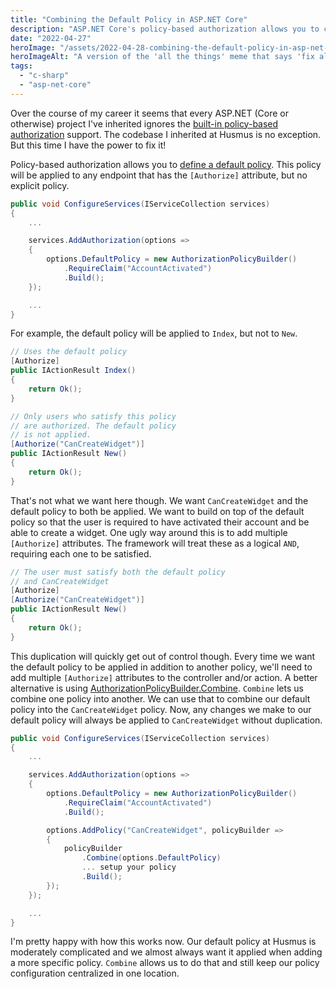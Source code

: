 ```yaml
---
title: "Combining the Default Policy in ASP.NET Core"
description: "ASP.NET Core's policy-based authorization allows you to combine policies. Using this in combination with the default policy can reduce duplication."
date: "2022-04-27"
heroImage: "/assets/2022-04-28-combining-the-default-policy-in-asp-net-core/fix_all_the_things.jpg"
heroImageAlt: "A version of the 'all the things' meme that says 'fix all the things'"
tags: 
  - "c-sharp"
  - "asp-net-core"
---
```


Over the course of my career it seems that every ASP.NET (Core or otherwise) project I've inherited ignores the [built-in policy-based authorization](https://docs.microsoft.com/en-us/aspnet/core/security/authorization/policies?view=aspnetcore-6.0) support. The codebase I inherited at Husmus is no exception. But this time I have the power to fix it!

Policy-based authorization allows you to [define a default policy](https://andrewlock.net/setting-global-authorization-policies-using-the-defaultpolicy-and-the-fallbackpolicy-in-aspnet-core-3/#changing-the-defaultpolicy-for-an-application). This policy will be applied to any endpoint that has the `[Authorize]` attribute, but no explicit policy.

```csharp
public void ConfigureServices(IServiceCollection services)
{
    ...

    services.AddAuthorization(options =>
    {
        options.DefaultPolicy = new AuthorizationPolicyBuilder()
            .RequireClaim("AccountActivated")
            .Build();
    });

    ...
}
```

For example, the default policy will be applied to `Index`, but not to `New`.

```csharp
// Uses the default policy
[Authorize]
public IActionResult Index()
{
    return Ok();
}

// Only users who satisfy this policy
// are authorized. The default policy
// is not applied.
[Authorize("CanCreateWidget")]
public IActionResult New()
{
    return Ok();
}
```

That's not what we want here though. We want `CanCreateWidget` and the default policy to both be applied. We want to build on top of the default policy so that the user is required to have activated their account and be able to create a widget. One ugly way around this is to add multiple `[Authorize]` attributes. The framework will treat these as a logical `AND`, requiring each one to be satisfied.

```csharp
// The user must satisfy both the default policy
// and CanCreateWidget
[Authorize]
[Authorize("CanCreateWidget")]
public IActionResult New()
{
    return Ok();
}
```

This duplication will quickly get out of control though. Every time we want the default policy to be applied in addition to another policy, we'll need to add multiple `[Authorize]` attributes to the controller and/or action. A better alternative is using [AuthorizationPolicyBuilder.Combine](https://docs.microsoft.com/en-us/dotnet/api/microsoft.aspnetcore.authorization.authorizationpolicybuilder.combine?view=aspnetcore-6.0). `Combine` lets us combine one policy into another. We can use that to combine our default policy into the `CanCreateWidget` policy. Now, any changes we make to our default policy will always be applied to `CanCreateWidget` without duplication.

```csharp
public void ConfigureServices(IServiceCollection services)
{
    ...

    services.AddAuthorization(options =>
    {
        options.DefaultPolicy = new AuthorizationPolicyBuilder()
            .RequireClaim("AccountActivated")
            .Build();

        options.AddPolicy("CanCreateWidget", policyBuilder =>
        {
            policyBuilder
                .Combine(options.DefaultPolicy)
                ... setup your policy
                .Build();
        });
    });

    ...
}
```

I'm pretty happy with how this works now. Our default policy at Husmus is moderately complicated and we almost always want it applied when adding a more specific policy. `Combine` allows us to do that and still keep our policy configuration centralized in one location.
